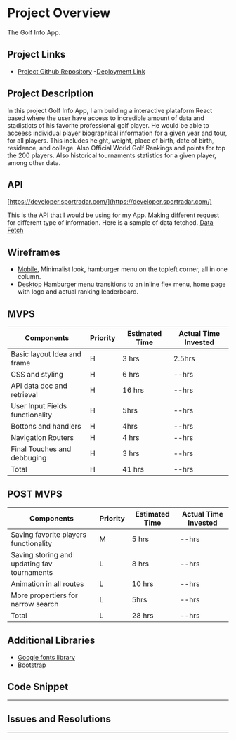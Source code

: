 # Project Overview
The Golf Info App.


## Project Links 
- [Project Github Repository](https://git.generalassemb.ly/acnow/golfReact-)
-[Deployment Link]()


## Project Description

In this project Golf Info App, I am building a interactive plataform React based where the user have access 
to incredible amount of data and stadisticts of his favorite professional golf player. He would be able to acceess
individual player biographical information for a given year and tour, for all players. This includes height, weight, place of birth, date of birth, residence, and college. Also Official World Golf Rankings and points for top the 200 players. Also historical tournaments statistics for a given player, among other data.


## API

[https://developer.sportradar.com/](https://developer.sportradar.com/)

This is the API that I would be using for my App. Making different request for different type of information.
Here is a sample of data fetched. [Data Fetch](http://api.sportradar.us/golf/trial/v3/en/players/wgr/2019/rankings.json?api_key=u7s35a5wy4w49huft39zypj9)

## Wireframes

- [Mobile](/mobile.jpg), Minimalist look, hamburger menu on the topleft corner, all in one column. 
- [Desktop](/desktop.jpg) Hamburger menu transitions to an inline flex menu, home page with logo and actual ranking leaderboard.  

## MVPS

|  Components | Priority | Estimated Time | Actual Time Invested
|---|---| ---| ---|
|Basic layout Idea and frame| H | 3 hrs | 2.5hrs 
| CSS and styling | H | 6 hrs | --hrs | --hrs 
|API data doc and retrieval| H | 16 hrs | --hrs
|User Input Fields functionality| H | 5hrs | --hrs  
|Bottons and handlers | H | 4hrs | --hrs 
|Navigation Routers | H | 4 hrs | --hrs
|Final Touches and debbuging | H | 3 hrs | --hrs
|Total | H | 41 hrs | --hrs

## POST MVPS

|  Components | Priority | Estimated Time | Actual Time Invested
|---|---| ---| ---|
|Saving favorite players functionality | M | 5 hrs | --hrs 
|Saving storing and updating fav tournaments  | L | 8 hrs | --hrs 
|Animation in all routes | L | 10 hrs | --hrs
|More propertiers for narrow search| L | 5hrs | --hrs  
|Total | L | 28 hrs | --hrs


## Additional Libraries
 
 - [Google fonts library](https://fonts.google.com/)
 - [Bootstrap](https://getbootstrap.com/)


## Code Snippet

-------

## Issues and Resolutions

-------
